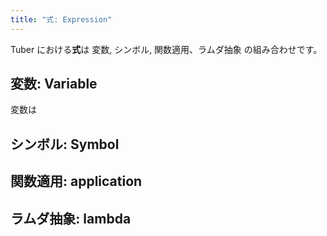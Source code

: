 ```yaml
---
title: "式: Expression"
---
```


Tuber における**式**は 変数, シンボル, 関数適用、ラムダ抽象 の組み合わせです。

## 変数: Variable

変数は

## シンボル: Symbol

## 関数適用: application

## ラムダ抽象: lambda
